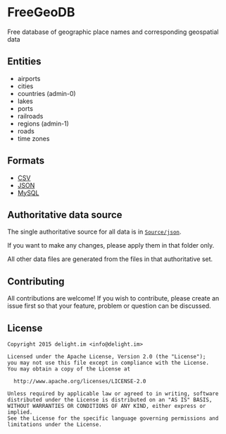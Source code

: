 # FreeGeoDB

Free database of geographic place names and corresponding geospatial data

## Entities

 * airports
 * cities
 * countries (admin-0)
 * lakes
 * ports
 * railroads
 * regions (admin-1)
 * roads
 * time zones

## Formats

 * [CSV](Distribution/CSV/)
 * [JSON](Distribution/JSON/)
 * [MySQL](Distribution/MySQL/)

## Authoritative data source

The single authoritative source for all data is in [`Source/json`](Source/json).

If you want to make any changes, please apply them in that folder only.

All other data files are generated from the files in that authoritative set.

## Contributing

All contributions are welcome! If you wish to contribute, please create an issue first so that your feature, problem or question can be discussed.

## License

```
Copyright 2015 delight.im <info@delight.im>

Licensed under the Apache License, Version 2.0 (the "License");
you may not use this file except in compliance with the License.
You may obtain a copy of the License at

  http://www.apache.org/licenses/LICENSE-2.0

Unless required by applicable law or agreed to in writing, software
distributed under the License is distributed on an "AS IS" BASIS,
WITHOUT WARRANTIES OR CONDITIONS OF ANY KIND, either express or implied.
See the License for the specific language governing permissions and
limitations under the License.
```
